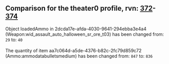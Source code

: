 ## Comparison for the theater0 profile, rvn: [372](https://github.com/PRO100KatYT/FortniteProfileRevisions/tree/main/profiles/theater0/372%20theater0.json)-[374](https://github.com/PRO100KatYT/FortniteProfileRevisions/tree/main/profiles/theater0/374%20theater0.json)

Object loadedAmmo in 2dcda17e-afda-4030-9641-294ebba3e4a4 (Weapon:wid_assault_auto_halloween_sr_ore_t03) has been changed from: `29` to: `40`
<br><br>
The quantity of item aa7c064d-a5de-4376-b82c-2fc79d859c72 (Ammo:ammodatabulletsmedium) has been changed from: `847` to: `836`
<br><br>
